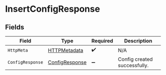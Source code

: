 # InsertConfigResponse


## Fields

| Field                                                       | Type                                                        | Required                                                    | Description                                                 |
| ----------------------------------------------------------- | ----------------------------------------------------------- | ----------------------------------------------------------- | ----------------------------------------------------------- |
| `HttpMeta`                                                  | [HTTPMetadata](../../Models/Components/HTTPMetadata.md)     | :heavy_check_mark:                                          | N/A                                                         |
| `ConfigResponse`                                            | [ConfigResponse](../../Models/Components/ConfigResponse.md) | :heavy_minus_sign:                                          | Config created successfully.                                |
